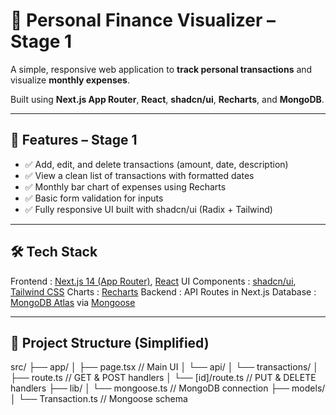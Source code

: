 # 💸 Personal Finance Visualizer – Stage 1

A simple, responsive web application to **track personal transactions** and visualize **monthly expenses**.

Built using **Next.js App Router**, **React**, **shadcn/ui**, **Recharts**, and **MongoDB**.

---

## 📌 Features – Stage 1

- ✅ Add, edit, and delete transactions (amount, date, description)
- ✅ View a clean list of transactions with formatted dates
- ✅ Monthly bar chart of expenses using Recharts
- ✅ Basic form validation for inputs
- ✅ Fully responsive UI built with shadcn/ui (Radix + Tailwind)

---

## 🛠 Tech Stack

 Frontend : [Next.js 14 (App Router)](https://nextjs.org), [React](https://react.dev) 
 UI Components : [shadcn/ui](https://ui.shadcn.com/), [Tailwind CSS](https://tailwindcss.com) 
 Charts : [Recharts](https://recharts.org) 
 Backend : API Routes in Next.js 
 Database : [MongoDB Atlas](https://www.mongodb.com/cloud/atlas) via [Mongoose](https://mongoosejs.com) 

---

## 📂 Project Structure (Simplified)
src/
├── app/
│ ├── page.tsx // Main UI
│ └── api/
│ └── transactions/
│ ├── route.ts // GET & POST handlers
│ └── [id]/route.ts // PUT & DELETE handlers
├── lib/
│ └── mongoose.ts // MongoDB connection
├── models/
│ └── Transaction.ts // Mongoose schema




